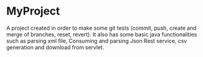 # MyProject
A project created in order to make some git tests (commit, push, create and merge of branches, reset, revert). It also has some basic java functionalities such as
parsing xml file, Consuming and parsing Json Rest service, csv generation and download from servlet.

